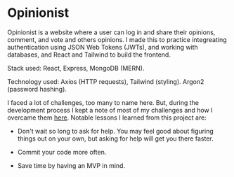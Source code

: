 # Opinionist

Opinionist is a website where a user can log in and share their opinions, comment, and vote and others opinions. I made this to practice integreating authentication using JSON Web Tokens (JWTs), and working with databases, and React and Tailwind to build the frontend.

Stack used: React, Express, MongoDB (MERN).

Technology used: Axios (HTTP requests), Tailwind (styling). Argon2 (password hashing).

I faced a lot of challenges, too many to name here. But, during the development process I kept a note of most of my challenges and how I overcame them [here](./DOCS.md). Notable lessons I learned from this project are:

- Don't wait so long to ask for help. You may feel good about figuring things out on your own, but asking for help will get you there faster. 

- Commit your code more often.

- Save time by having an MVP in mind.

